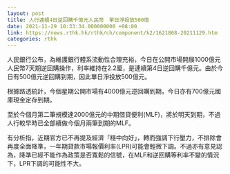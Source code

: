 ```yaml
---
layout: post
title: 人行連續4日逆回購千億元人民幣　單日淨投放500億
date: 2021-11-29 10:33:34.000000000 +08:00
link: https://news.rthk.hk/rthk/ch/component/k2/1621868-20211129.htm
categories: rthk
---
```


人民銀行公布，為維護銀行體系流動性合理充裕，今日在公開市場開展1000億元人民幣7天期逆回購操作，利率維持在2.2厘，是連續第4日逆回購千億元。由於今日有500億元逆回購到期，因此單日淨投放500億元。

根據路透統計，今個星期公開市場有4000億元逆回購到期，今日亦有700億元國庫現金定存到期。

至於今個月第二筆規模達2000億元的中期借貸便利(MLF)，將於明天到期，不過人行較早時已全部續做今個月兩筆到期的MLF。

有分析指，近期官方已不再提及經濟「穩中向好」，轉而強調下行壓力，不排除會再度全面降準，一年期貸款市場報價利率(LPR)可能會輕微下調。不過亦有意見認為，降準已經不能作為政策是否寬鬆的信號，在MLF和逆回購等利率不變的情況下，LPR下調的可能性不大。
